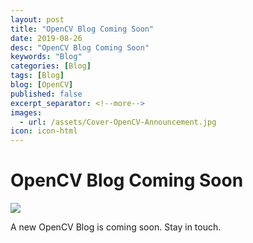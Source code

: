 ```yaml
---
layout: post
title: "OpenCV Blog Coming Soon"
date: 2019-08-26
desc: "OpenCV Blog Coming Soon"
keywords: "Blog"
categories: [Blog]
tags: [Blog]
blog: [OpenCV]
published: false
excerpt_separator: <!--more-->
images:
  - url: /assets/Cover-OpenCV-Announcement.jpg
icon: icon-html
---
```

<!--more-->

# OpenCV Blog Coming Soon

<img src="/assets/Cover-OpenCV-Announcement.jpg"/>

A new OpenCV Blog is coming soon. Stay in touch.
